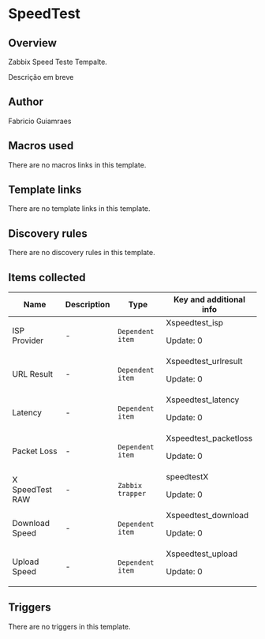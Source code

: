 # SpeedTest

## Overview

Zabbix Speed Teste Tempalte.


Descrição em breve



## Author

Fabricio Guiamraes

## Macros used

There are no macros links in this template.

## Template links

There are no template links in this template.

## Discovery rules

There are no discovery rules in this template.

## Items collected

|Name|Description|Type|Key and additional info|
|----|-----------|----|----|
|ISP Provider|<p>-</p>|`Dependent item`|Xspeedtest_isp<p>Update: 0</p>|
|URL Result|<p>-</p>|`Dependent item`|Xspeedtest_urlresult<p>Update: 0</p>|
|Latency|<p>-</p>|`Dependent item`|Xspeedtest_latency<p>Update: 0</p>|
|Packet Loss|<p>-</p>|`Dependent item`|Xspeedtest_packetloss<p>Update: 0</p>|
|X SpeedTest RAW|<p>-</p>|`Zabbix trapper`|speedtestX<p>Update: 0</p>|
|Download Speed|<p>-</p>|`Dependent item`|Xspeedtest_download<p>Update: 0</p>|
|Upload Speed|<p>-</p>|`Dependent item`|Xspeedtest_upload<p>Update: 0</p>|
## Triggers

There are no triggers in this template.

